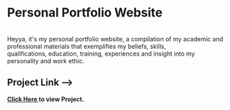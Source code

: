 # Personal Portfolio Website

<br>
Heyya, it's my personal portfolio website, a compilation of my academic and professional materials that exemplifies my beliefs, skills, qualifications, education, training, experiences and insight into my personality and work ethic.
<br>
<h2>Project Link --></h2><span><a href="https://aniketkumar7.github.io/Personal-Portfolio/"  target="_blank"><b>Click Here<b> </a> to view Project.</span>

